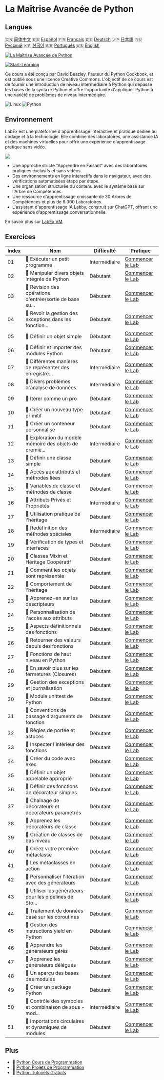 # La Maîtrise Avancée de Python

## Langues

🇨🇳 [简体中文](README_zh.md) 🇪🇸 [Español](README_es.md) 🇫🇷 [Français](README_fr.md) 🇩🇪 [Deutsch](README_de.md) 🇯🇵 [日本語](README_ja.md) 🇷🇺 [Русский](README_ru.md) 🇰🇷 [한국어](README_ko.md) 🇧🇷 [Português](README_pt.md) 🇺🇸 [English](README.md) 

[![La Maîtrise Avancée de Python](https://cover-creator.labex.io/the-advanced-python-mastery.png?lang=fr)](https://labex.io/fr/courses/the-advanced-python-mastery)

[![Start-Learning](https://img.shields.io/badge/Start-Learning-whitesmoke?style=for-the-badge)](https://labex.io/fr/courses/the-advanced-python-mastery)

Ce cours a été conçu par David Beazley, l'auteur du Python Cookbook, et est publié sous une licence Creative Commons. L'objectif de ce cours est de fournir une introduction de niveau intermédiaire à Python qui dépasse les bases de la syntaxe Python et offre l'opportunité d'appliquer Python à une variété de problèmes de niveau intermédiaire.

![Linux](https://img.shields.io/badge/Linux-whitesmoke?style=for-the-badge&logo=linux)
![Python](https://img.shields.io/badge/Python-whitesmoke?style=for-the-badge&logo=python)


## Environnement

LabEx est une plateforme d'apprentissage interactive et pratique dédiée au codage et à la technologie. Elle combine des laboratoires, une assistance IA et des machines virtuelles pour offrir une expérience d'apprentissage pratique sans vidéo.

![](https://tutorial-screenshot.getvm.io/images/vm-1725247253.png)

- Une approche stricte "Apprendre en Faisant" avec des laboratoires pratiques exclusifs et sans vidéos.
- Des environnements en ligne interactifs dans le navigateur, avec des vérifications automatisées étape par étape.
- Une organisation structurée du contenu avec le système basé sur l'Arbre de Compétences.
- Une ressource d'apprentissage croissante de 30 Arbres de Compétences et plus de 6 000 Laboratoires.
- L'assistant d'apprentissage IA Labby, construit sur ChatGPT, offrant une expérience d'apprentissage conversationnelle.

En savoir plus sur [LabEx VM](https://support.labex.io/using-labex/virtual-machine).

## Exercices

|   Index | Nom                                                      | Difficulté    | Pratique                                                                                                                                       |
|---------|----------------------------------------------------------|---------------|------------------------------------------------------------------------------------------------------------------------------------------------|
|      01 | 📖 Exécuter un petit programme                           | Intermédiaire | <a target='_blank' href='https://labex.io/fr/tutorials/python-run-a-small-program-132390'>Commencer le Lab</a>                                 |
|      02 | 📖 Manipuler divers objets intégrés de Python            | Débutant      | <a target='_blank' href='https://labex.io/fr/tutorials/python-manipulate-various-built-in-python-objects-132391'>Commencer le Lab</a>          |
|      03 | 📖 Révision des opérations d'entrée/sortie de base su... | Débutant      | <a target='_blank' href='https://labex.io/fr/tutorials/python-review-basic-file-i-o-132392'>Commencer le Lab</a>                               |
|      04 | 📖 Revoir la gestion des exceptions dans les fonction... | Débutant      | <a target='_blank' href='https://labex.io/fr/tutorials/python-review-simple-functions-exception-handling-132393'>Commencer le Lab</a>          |
|      05 | 📖 Définir un objet simple                               | Débutant      | <a target='_blank' href='https://labex.io/fr/tutorials/python-define-a-simple-object-132394'>Commencer le Lab</a>                              |
|      06 | 📖 Définir et importer des modules Python                | Débutant      | <a target='_blank' href='https://labex.io/fr/tutorials/python-defining-and-importing-python-modules-132395'>Commencer le Lab</a>               |
|      07 | 📖 Différentes manières de représenter des enregistre... | Intermédiaire | <a target='_blank' href='https://labex.io/fr/tutorials/python-different-ways-of-representing-records-132428'>Commencer le Lab</a>              |
|      08 | 📖 Divers problèmes d'analyse de données                 | Intermédiaire | <a target='_blank' href='https://labex.io/fr/tutorials/python-various-data-analysis-problems-132438'>Commencer le Lab</a>                      |
|      09 | 📖 Itérer comme un pro                                   | Débutant      | <a target='_blank' href='https://labex.io/fr/tutorials/python-iterate-like-a-pro-132442'>Commencer le Lab</a>                                  |
|      10 | 📖 Créer un nouveau type primitif                        | Débutant      | <a target='_blank' href='https://labex.io/fr/tutorials/python-make-a-new-primitive-type-132443'>Commencer le Lab</a>                           |
|      11 | 📖 Créer un conteneur personnalisé                       | Débutant      | <a target='_blank' href='https://labex.io/fr/tutorials/python-make-a-custom-container-132444'>Commencer le Lab</a>                             |
|      12 | 📖 Exploration du modèle mémoire des objets de premiè... | Intermédiaire | <a target='_blank' href='https://labex.io/fr/tutorials/python-exploring-python-s-first-class-objects-memory-model-132489'>Commencer le Lab</a> |
|      13 | 📖 Définir une classe simple                             | Débutant      | <a target='_blank' href='https://labex.io/fr/tutorials/python-define-a-simple-class-132490'>Commencer le Lab</a>                               |
|      14 | 📖 Accès aux attributs et méthodes liées                 | Débutant      | <a target='_blank' href='https://labex.io/fr/tutorials/python-attribute-access-and-bound-methods-132491'>Commencer le Lab</a>                  |
|      15 | 📖 Variables de classe et méthodes de classe             | Débutant      | <a target='_blank' href='https://labex.io/fr/tutorials/python-class-variables-and-class-methods-132493'>Commencer le Lab</a>                   |
|      16 | 📖 Attributs Privés et Propriétés                        | Intermédiaire | <a target='_blank' href='https://labex.io/fr/tutorials/python-private-attributes-and-properties-132494'>Commencer le Lab</a>                   |
|      17 | 📖 Utilisation pratique de l'héritage                    | Débutant      | <a target='_blank' href='https://labex.io/fr/tutorials/python-practical-use-of-inheritance-132495'>Commencer le Lab</a>                        |
|      18 | 📖 Redéfinition des méthodes spéciales                   | Intermédiaire | <a target='_blank' href='https://labex.io/fr/tutorials/python-redefining-special-methods-132496'>Commencer le Lab</a>                          |
|      19 | 📖 Vérification de types et interfaces                   | Débutant      | <a target='_blank' href='https://labex.io/fr/tutorials/python-type-checking-and-interfaces-132497'>Commencer le Lab</a>                        |
|      20 | 📖 Classes Mixin et Héritage Coopératif                  | Débutant      | <a target='_blank' href='https://labex.io/fr/tutorials/python-mixin-classes-and-cooperative-inheritance-132498'>Commencer le Lab</a>           |
|      21 | 📖 Comment les objets sont représentés                   | Débutant      | <a target='_blank' href='https://labex.io/fr/tutorials/python-how-objects-are-represented-132499'>Commencer le Lab</a>                         |
|      22 | 📖 Comportement de l'héritage                            | Débutant      | <a target='_blank' href='https://labex.io/fr/tutorials/python-behavior-of-inheritance-132500'>Commencer le Lab</a>                             |
|      23 | 📖 Apprenez-en sur les descripteurs                      | Débutant      | <a target='_blank' href='https://labex.io/fr/tutorials/python-learn-about-descriptors-132501'>Commencer le Lab</a>                             |
|      24 | 📖 Personnalisation de l'accès aux attributs             | Débutant      | <a target='_blank' href='https://labex.io/fr/tutorials/python-customizing-attribute-access-132502'>Commencer le Lab</a>                        |
|      25 | 📖 Aspects définitionnels des fonctions                  | Débutant      | <a target='_blank' href='https://labex.io/fr/tutorials/python-definitional-aspects-of-functions-132503'>Commencer le Lab</a>                   |
|      26 | 📖 Retourner des valeurs depuis des fonctions            | Débutant      | <a target='_blank' href='https://labex.io/fr/tutorials/python-returning-values-from-functions-132504'>Commencer le Lab</a>                     |
|      27 | 📖 Fonctions de haut niveau en Python                    | Débutant      | <a target='_blank' href='https://labex.io/fr/tutorials/python-python-s-higher-functions-132505'>Commencer le Lab</a>                           |
|      28 | 📖 En savoir plus sur les fermetures (Closures)          | Débutant      | <a target='_blank' href='https://labex.io/fr/tutorials/python-learn-more-about-closures-132506'>Commencer le Lab</a>                           |
|      29 | 📖 Gestion des exceptions et journalisation              | Débutant      | <a target='_blank' href='https://labex.io/fr/tutorials/python-exception-handling-and-logging-132507'>Commencer le Lab</a>                      |
|      30 | 📖 Module unittest de Python                             | Débutant      | <a target='_blank' href='https://labex.io/fr/tutorials/python-python-unittest-module-132508'>Commencer le Lab</a>                              |
|      31 | 📖 Conventions de passage d'arguments de fonction        | Débutant      | <a target='_blank' href='https://labex.io/fr/tutorials/python-function-argument-passing-conventions-132509'>Commencer le Lab</a>               |
|      32 | 📖 Règles de portée et astuces                           | Débutant      | <a target='_blank' href='https://labex.io/fr/tutorials/python-scoping-rules-and-tricks-132510'>Commencer le Lab</a>                            |
|      33 | 📖 Inspecter l'intérieur des fonctions                   | Débutant      | <a target='_blank' href='https://labex.io/fr/tutorials/python-inspect-the-internals-of-functions-132511'>Commencer le Lab</a>                  |
|      34 | 📖 Créer du code avec exec                               | Débutant      | <a target='_blank' href='https://labex.io/fr/tutorials/python-create-code-with-exec-132512'>Commencer le Lab</a>                               |
|      35 | 📖 Définir un objet appelable approprié                  | Débutant      | <a target='_blank' href='https://labex.io/fr/tutorials/python-define-a-proper-callable-object-132513'>Commencer le Lab</a>                     |
|      36 | 📖 Définir des fonctions de décorateur simples           | Débutant      | <a target='_blank' href='https://labex.io/fr/tutorials/python-define-a-simple-decorator-functions-132514'>Commencer le Lab</a>                 |
|      37 | 📖 Chaînage de décorateurs et décorateurs paramétrés     | Débutant      | <a target='_blank' href='https://labex.io/fr/tutorials/python-decorator-chaining-and-parameterized-decorators-132515'>Commencer le Lab</a>     |
|      38 | 📖 Apprenez les décorateurs de classe                    | Débutant      | <a target='_blank' href='https://labex.io/fr/tutorials/python-learn-about-class-decorators-132516'>Commencer le Lab</a>                        |
|      39 | 📖 Création de classes de bas niveau                     | Débutant      | <a target='_blank' href='https://labex.io/fr/tutorials/python-low-level-of-class-creation-132517'>Commencer le Lab</a>                         |
|      40 | 📖 Créez votre première métaclasse                       | Débutant      | <a target='_blank' href='https://labex.io/fr/tutorials/python-create-your-first-metaclass-132519'>Commencer le Lab</a>                         |
|      41 | 📖 Les métaclasses en action                             | Débutant      | <a target='_blank' href='https://labex.io/fr/tutorials/python-metaclasses-in-action-132521'>Commencer le Lab</a>                               |
|      42 | 📖 Personnaliser l'itération avec des générateurs        | Débutant      | <a target='_blank' href='https://labex.io/fr/tutorials/python-customize-iteration-using-generators-132522'>Commencer le Lab</a>                |
|      43 | 📖 Utiliser les générateurs pour les pipelines de Sto... | Débutant      | <a target='_blank' href='https://labex.io/fr/tutorials/python-utilize-generators-for-stocksim-pipelines-132523'>Commencer le Lab</a>           |
|      44 | 📖 Traitement de données basé sur les coroutines         | Débutant      | <a target='_blank' href='https://labex.io/fr/tutorials/python-coroutine-powered-data-processing-132524'>Commencer le Lab</a>                   |
|      45 | 📖 Gestion des instructions yield en Python              | Débutant      | <a target='_blank' href='https://labex.io/fr/tutorials/python-yield-statement-management-in-python-132525'>Commencer le Lab</a>                |
|      46 | 📖 Apprendre les générateurs gérés                       | Débutant      | <a target='_blank' href='https://labex.io/fr/tutorials/python-learn-about-managed-generators-132526'>Commencer le Lab</a>                      |
|      47 | 📖 Apprenez les générateurs délégués                     | Débutant      | <a target='_blank' href='https://labex.io/fr/tutorials/python-learn-about-delegating-generators-132527'>Commencer le Lab</a>                   |
|      48 | 📖 Un aperçu des bases des modules                       | Débutant      | <a target='_blank' href='https://labex.io/fr/tutorials/python-a-review-of-module-basics-132528'>Commencer le Lab</a>                           |
|      49 | 📖 Créer un package Python                               | Débutant      | <a target='_blank' href='https://labex.io/fr/tutorials/python-create-a-python-package-132529'>Commencer le Lab</a>                             |
|      50 | 📖 Contrôle des symboles et combinaison de sous - mod... | Intermédiaire | <a target='_blank' href='https://labex.io/fr/tutorials/python-controlling-symbols-and-combining-submodules-132530'>Commencer le Lab</a>        |
|      51 | 📖 Importations circulaires et dynamiques de modules     | Débutant      | <a target='_blank' href='https://labex.io/fr/tutorials/python-circular-and-dynamic-module-imports-132531'>Commencer le Lab</a>                 |

## Plus

- 🔗 [Python Cours de Programmation](https://github.com/labex-labs/awesome-programming-courses)
- 🔗 [Python Projets de Programmation](https://github.com/labex-labs/awesome-programming-projects)
- 🔗 [Python Tutoriels Gratuits](https://github.com/labex-labs/python-free-tutorials)

